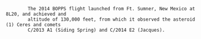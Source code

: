 
            The 2014 BOPPS flight launched from Ft. Sumner, New Mexico at 8L20, and achieved and
            altitude of 130,000 feet, from which it observed the asteroid (1) Ceres and comets
            C/2013 A1 (Siding Spring) and C/2014 E2 (Jacques).
        